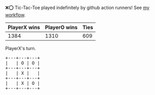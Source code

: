 :x::o: Tic-Tac-Toe played indefinitely by github action runners! See [my workflow](.github/workflows/play.yaml).

|PlayerX wins|PlayerO wins|Ties|
|-|-|-|
|1384|1310|609|

PlayerX's turn.

<pre>
+---+---+---+
|   | O | O |
+---+---+---+
|   | X |   |
+---+---+---+
|   | X | O |
+---+---+---+
</pre>
